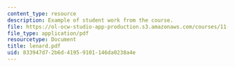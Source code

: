 ```yaml
---
content_type: resource
description: Example of student work from the course.
file: https://ol-ocw-studio-app-production.s3.amazonaws.com/courses/11-942-use-of-joint-fact-finding-in-science-intensive-policy-disputes-part-ii-spring-2004/833947d72b6d41959101146da0238a4e_lenard.pdf
file_type: application/pdf
resourcetype: Document
title: lenard.pdf
uid: 833947d7-2b6d-4195-9101-146da0238a4e
---
```

